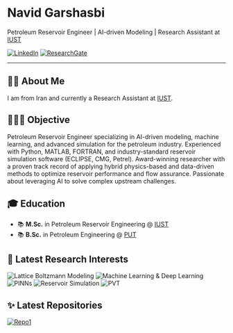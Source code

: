 # Navid Garshasbi

Petroleum Reservoir Engineer | AI-driven Modeling | Research Assistant at [IUST](https://www.topuniversities.com/universities/iran-university-science-technology)

<!-- [![Website](https://img.shields.io/badge/Website-blue?style=flat-square&logo=google-chrome&logoColor=white)](https://sites.google.com/view/navidgarshasbi/page)Add more repos as you wish -->
[![LinkedIn](https://img.shields.io/badge/LinkedIn-blue?style=flat-square&logo=linkedin&logoColor=white)](https://www.linkedin.com/in/navidgarshasbi)
[![ResearchGate](https://img.shields.io/badge/ResearchGate-00CCBB?style=flat-square&logo=ResearchGate&logoColor=white)](https://www.researchgate.net/profile/Navid-Garshasbi?ev=hdr_xprf)

---

## 👨🏻 About Me

I am from Iran and currently a Research Assistant at [IUST](https://www.topuniversities.com/universities/iran-university-science-technology).

## 👨🏻‍🔬 Objective

Petroleum Reservoir Engineer specializing in AI-driven modeling, machine learning, and advanced simulation for the petroleum industry. Experienced with Python, MATLAB, FORTRAN, and industry-standard reservoir simulation software (ECLIPSE, CMG, Petrel). Award-winning researcher with a proven track record of applying hybrid physics-based and data-driven methods to optimize reservoir performance and flow assurance. Passionate about leveraging AI to solve complex upstream challenges.

## 🎓 Education 

- 📚 **M.Sc.** in Petroleum Reservoir Engineering @ [IUST](https://www.topuniversities.com/universities/iran-university-science-technology)
- 📚 **B.Sc.** in Petroleum Engineering @ [PUT](https://www.scimagoir.com/rankings.php?sector=Higher+educ.&area=1907&ranking=Overall&country=all)

## 🔬 Latest Research Interests

![Lattice Boltzmann Modeling](https://img.shields.io/badge/Lattice%20Boltzmann%20Modeling-blue?style=for-the-badge)
![Machine Learning & Deep Learning](https://img.shields.io/badge/Machine%20Learning%20%26%20Deep%20Learning-green?style=for-the-badge)
![PINNs](https://img.shields.io/badge/PINNs-orange?style=for-the-badge)
![Reservoir Simulation](https://img.shields.io/badge/Reservoir%20Simulation-purple?style=for-the-badge)
![PVT](https://img.shields.io/badge/PVT-red?style=for-the-badge)

## ✨ Latest Repositories

[![Repo1](https://github-readme-stats.vercel.app/api/pin/?username=navidgarshasbi&repo=pore-network-models)](https://github.com/navidgarshasbi/pore-network-models)
<!-- Add more repos as you wish -->
